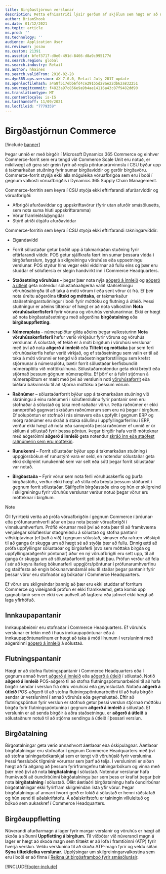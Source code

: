 ```yaml
---
title: Birgðastjórnun verslunar
description: Þetta efnisatriði lýsir gerðum af skjölum sem hægt er að nota til að stjórna birgðum.
author: BrianShook
ms.date: 01/12/2021
ms.topic: article
ms.prod: ''
ms.technology: ''
audience: Application User
ms.reviewer: josaw
ms.custom: 21391
ms.assetid: bfef3717-d0e0-491d-8466-d8a9c995177d
ms.search.region: global
ms.search.industry: Retail
ms.author: hhaines
ms.search.validFrom: 2016-02-28
ms.dyn365.ops.version: AX 7.0.0, Retail July 2017 update
ms.openlocfilehash: a4a8f517ebb6fd4ce291b5d28ae22db62a832251
ms.sourcegitcommit: f4823a97c856e9a9b4ae14116a43c87f9482dd90
ms.translationtype: MT
ms.contentlocale: is-IS
ms.lasthandoff: 11/09/2021
ms.locfileid: "7779359"
---
```

# <a name="commerce-inventory-management"></a>Birgðastjórnun Commerce

[!include [banner](includes/banner.md)]

Þegar unnið er með birgðir í Microsoft Dynamics 365 Commerce og einhver Commerce-forrit sem eru tengd við Commerce Scale Unit eru notuð, er mikilvægt að gera sér grein fyrir að regla pöntunarúrvinnslu í CSU býður upp á takmarkaðan stuðning fyrir sumar birgðavíddir og gerðir birgðavöru. Commerce-forrit styðja ekki alla möguleika vöruafbrigða sem eru í boði í gegnum valkosti vöruafbrigðis í Dynamics 365 Supply Chain Management.

Commerce-forritin sem keyra í CSU styðja ekki eftirfarandi afurðarvíddir og vöruafbrigði:

- Afbrigði afurðavíddar og uppskriftavörur (fyrir utan afurðir smásölusetts, sem nota suma hluti uppskriftaramma)
- Vörur framleiðsluþyngdar
- Stýrð atriði útgáfu afurðavíddar

Commerce-forritin sem keyra í CSU styðja ekki eftirfarandi rakningarvíddir:
- Eigandavídd

- Forrit sölustaðar getur boðið upp á takmarkaðan stuðning fyrir eftirfarandi víddir. POS getur sjálfkrafa fært inn sumar þessara vídda í birgðafærslum, byggt á skilgreiningu vöruhúss eða uppsetningu verslunar. POS styður hins vegar ekki víddirnar að fullu eins og þær eru studdar ef sölufærsla er slegin handvirkt inn í Commerce Headquarters. 

- **Staðsetning vöruhúss** – þegar þær nota nýja [aðgerð á innleið](./pos-inbound-inventory-operation.md) og [aðgerð á útleið](./pos-outbound-inventory-operation.md) geta notendur sölustaðaaðgerða valið staðsetningu vöruhúsabirgða til að taka á móti vörum í eða sent vörur út frá. Ef þeir nota úreltu aðgerðina **tiltekt og móttaka**, er takmarkaður staðsetningarstuðningur í boði fyrir móttöku og flutning á útleið. Þessi stuðningur er aðeins tiltækur ef hægt er að nota valkostinn **Nota vöruhúsakerfisferli** fyrir vöruna og vöruhús verslunarinnar. Ekki er hægt að nota birgðastaðsetningu með aðgerðina **birgðatalning** eða **birgðauppfletting**.

- **Númeraplata** – númeraplötur gilda aðeins þegar valkosturinn **Nota vöruhúsakerfisferli** hefur verið virkjaður fyrir vöruna og vöruhús verslunar. Á sölustað, ef tekið er á móti birgðum í vöruhúsi verslunar með því að nota **aðgerð á innleið** eða **Tiltekt og móttaka** þar sem ferli vöruhúsakerfis hefur verið virkjað, og ef staðsetningu sem valin er til að taka á móti vörunni er tengd við staðsetningarforstillingu sem krefst stjórnunar á númeraplötu, bætir forrit sölustaðar kerfisbundið númeraplötu við móttökulínuna. Sölustaðarnotendur geta ekki breytt eða stjórnað þessum gögnum númeraplötu. Ef þörf er á fullri stjórnun á númeraplötum er mælt með því að verslunin noti [vöruhúsaforrit](../supply-chain/warehousing/install-configure-warehousing-app.md) eða biðlara bakvinnslu til að stjórna móttöku á þessum vörum.

- **Raðnúmer** – sölustaðarforrit býður upp á takmarkaðan stuðning við skráningu á einu raðnúmeri í sölufærslulínu fyrir pantanir sem eru stofnaðar á sölustað og taka með raðaðar vörur. Þetta raðnúmer er ekki sannprófað gagnvart skráðum raðnúmerum sem eru nú þegar í birgðum. Ef sölupöntun er stofnuð í rás símavers eða uppfyllt í gegnum ERP og mörg raðnúmer eru skráð á staka sölulínu í uppfyllingarferlinu í ERP, verður ekki hægt að nota eða sannprófa þessi raðnúmer ef unnið er úr skilum á sölustað fyrir þessa pöntun. Þegar birgðir hafa verið mótteknar með aðgerðinni **aðgerð á innleið** geta notendur [skráð inn eða staðfest raðnúmerin sem eru móttekin](./pos-serialized-items.md).

- **Runukenni** – Forrit sölustaðar býður upp á takmarkaðan stuðning í uppgjörsbókun ef runustýrð vara er seld, en notendur sölustaðar geta ekki skilgreint runukennið sem var selt eða sótt þegar forrit sölustaðar var notað.

- **Birgðastaða** – Fyrir vörur sem nota ferli vöruhúsakerfis og þurfa birgðastöðu, verður ekki hægt að stilla eða breyta þessum stöðureit í gegnum forrit sölustaðar. Sjálfgefin birgðastaða eins og hún er skilgreind í skilgreiningu fyrir vöruhús verslunar verður notuð þegar vörur eru mótteknar í birgðum.

> [!NOTE]
> Öll fyrirtæki verða að prófa vöruafbrigðin í gegnum Commerce í þróunar- eða prófunarumhverfi áður en þau nota þessir vöruafbrigði í vinnsluumhverfum. Prófið vörurnar með því að nota þær til að framkvæma venjulegar sölufærslur staðgreiðslu á sölustað og stofna pantanir viðskiptavinar (ef það á við) í gegnum sölustað, símaver eða rafræn viðskipti til að ganga úr skugga um að hægt sé að styðja þær að fullu. Einnig ætti að prófa uppfyllingar sölustaðar og birgðaferli (svo sem móttaka birgða og uppfyllingaraðgerðir pöntunar) áður en ný vöruafbrigði eru sett upp, til að ganga úr skugga um að sölustaðarforrit geti stutt þau. Prófun verður að fela í sér að keyra ítarleg bókunarferli uppgjörs/pöntunar í prófunarumhverfinu og staðfesta að engin bókunarvandamál séu til staðar þegar pantanir fyrir þessar vörur eru stofnaðar og bókaðar í Commerce Headquarters.
>
> Ef vörur eru skilgreindar þannig að þær eru ekki studdar af forritum Commerce og viðeigandi prófun er ekki framkvæmd, geta komið upp gagnabilanir sem er ekki svo auðvelt að lagfæra eða jafnvel ekki hægt að laga yfirhöfuð.

## <a name="purchase-orders"></a>Innkaupapantanir

Innkaupabeiðnir eru stofnaðar í Commerce Headquarters. Ef vöruhús verslunar er tekin með í haus innkaupapöntunar eða á innkaupapöntunarlínum er hægt að taka á móti línunum í versluninni með aðgerðinni [aðgerð á innleið](./pos-inbound-inventory-operation.md) á sölustað. 

## <a name="transfer-orders"></a>Flutningspantanir

Hægt er að stofna flutningspantanir í Commerce Headquarters eða í gegnum annað hvort [aðgerð á innleið](./pos-inbound-inventory-operation.md) eða [aðgerð á útleið](./pos-outbound-inventory-operation.md) í sölustað. Notið **aðgerð á innleið** POS-aðgerð til að stofna flutningspöntunarbeiðni til að hafa birgðir sendar í verslun frá öðru vöruhúsi eða geymslustað. Notaðu **aðgerð á útleið** POS-aðgerð til að stofna flutningspöntunarbeiðni til að hafa birgðir sendar úr versluninni í annað vöruhús eða geymslustað. Eftir að flutningspöntun fyrir verslun er stofnuð getur þessi verslun stjórnað móttöku birgða fyrir flutningspöntunina í gegnum **aðgerð á innleið** á sölustað. Ef verslunin er að senda birgðir á aðra staðsetningu, er **aðgerð á útleið** á sölustaðnum notuð til að stjórna sendingu á útleið í þessari verslun.

## <a name="stock-counts"></a>Birgðatalning

Birgðatalningar geta verið annaðhvort áætlaðar eða óskipulagðar. Áætlaðar birgðatalningar eru stofnaðar í gegnum Commerce Headquarters með því að stofna talningarbókarskjal sem er tengt við vöruhúsið fyrir verslunina. Þessi færslubók tilgreinir vörurnar sem þarf að telja. Í versluninni er síðan hægt að fá aðgang að þessum fyrirframgefnu talningarbókum og vinna með þær með því að nota **birgðatalning** í sölustað. Notendur verslunar hafa frumkvæði að óundirbúinni birgðatalningu þar sem þess er krafist þegar þeir nota **birgðatalning** í sölustað. Ólíkt áætlaðri birgðatalningu hafa óundirbúnar birgðatalningar ekki fyrirfram skilgreindan lista yfir vörur. Þegar birgðatalningu af annarri hvorri gerð er lokið á sölustað er henni ráðstafað og hún send til aðalskrifstofu. Á aðalskrifstofu er talningin villuleituð og bókuð sem aukaskref í Commerce Headquarters.

## <a name="inventory-lookup"></a>Birgðauppfletting

Núverandi afurðarmagn á lager fyrir margar verslanir og vöruhús er hægt að skoða á síðunni **Uppfletting á birgðum**. Til viðbótar við núverandi magn á lager er hægt að skoða magn sem tiltækt er að lofa í framtíðinni (ATP) fyrir hverja verslun. Veldu verslunina til að skoða ATP-magn fyrir og veldu síðan **Sýna tiltækileika verslunar**. Upplýsingar um skilgreiningarvalkostina sem eru í boði er að finna í [Reikna út birgðaframboð fyrir smásölurásir](./calculated-inventory-retail-channels.md).


[!INCLUDE[footer-include](../includes/footer-banner.md)]